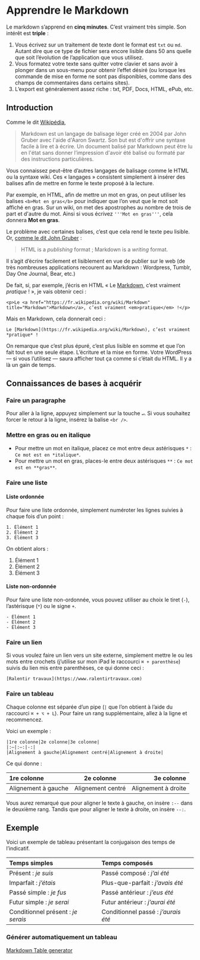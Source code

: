 # Apprendre le Markdown

Le markdown s’apprend en **cinq minutes**. C’est vraiment très simple. Son intérêt est **triple** :

1. Vous écrivez sur un traitement de texte dont le format est `txt` ou `md`. Autant dire que ce type de fichier sera encore lisible dans 50 ans quelle que soit l’évolution de l’application que vous utilisez.
2. Vous formatez votre texte sans quitter votre clavier et sans avoir à plonger dans un sous-menu pour obtenir l’effet désiré (ou lorsque les commande de mise en forme ne sont pas disponibles, comme dans des champs de commentaires dans certains sites). 
3. L’export est généralement assez riche : txt, PDF, Docs, HTML, ePub, etc.

## Introduction

Comme le dit [Wikipédia](https://fr.wikipedia.org/wiki/Markdown),

> Markdown est un langage de balisage léger créé en 2004 par John Gruber avec l'aide d'Aaron Swartz. Son but est d'offrir une syntaxe facile à lire et à écrire. Un document balisé par Markdown peut être lu en l'état sans donner l’impression d'avoir été balisé ou formaté par des instructions particulières.

Vous connaissez peut-être d’autres langages de balisage comme le HTML ou la syntaxe wiki. Ces « langages » consistent simplement à insérer des balises afin de mettre en forme le texte proposé à la lecture.

Par exemple, en HTML, afin de mettre un mot en gras, on peut utiliser les balises `<b>Mot en gras</b>` pour indiquer que l’on veut que le mot soit affiché en gras. Sur un wiki, on met des apostrophes au nombre de trois de part et d'autre du mot. Ainsi si vous écrivez `'''Mot en gras'''`, cela donnera **Mot en gras**.

Le problème avec certaines balises, c’est que cela rend le texte peu lisible. Or, [comme le dit John Gruber](https://daringfireball.net/projects/markdown/syntax) :

> HTML is a *publishing* format ; Markdown is a *writing* format.

Il s’agit d’écrire facilement et lisiblement en vue de publier sur le web (de très nombreuses applications recourent au Markdown : Wordpress, Tumblr, Day One Journal, Bear, etc.)

De fait, si, par exemple, j’écris en HTML « Le [Markdown](https://fr.wikipedia.org/wiki/Markdown), c’est vraiment *pratique* ! », je vais obtenir ceci :

```
<p>Le <a href="https://fr.wikipedia.org/wiki/Markdown" title="Markdown">Markdown</a>, c’est vraiment <em>pratique</em> !</p>
```

Mais en Markdown, cela donnerait ceci :

```
Le [Markdown](https://fr.wikipedia.org/wiki/Markdown), c’est vraiment *pratique* !
```

On remarque que c’est plus épuré, c’est plus lisible en somme et que l’on fait tout en une seule étape. L’écriture et la mise en forme. Votre WordPress — si vous l’utilisez — saura afficher tout ça comme si c’était du HTML. Il y a là un gain de temps.

## Connaissances de bases à acquérir

### Faire un paragraphe

Pour aller à la ligne, appuyez simplement sur la touche `↵`. Si vous souhaitez forcer le retour à la ligne, insérez la balise `<br />`.

### Mettre en gras ou en italique

- Pour mettre un mot en italique, placez ce mot entre deux astérisques `*` : `Ce mot est en *italique*`.
- Pour mettre un mot en gras, places-le entre deux astérisques `**` : `Ce mot est en **gras**`.

### Faire une liste

#### Liste ordonnée

Pour faire une liste ordonnée, simplement numéroter les lignes suivies à chaque fois d’un point :

```
1. Élément 1
2. Élément 2
3. Élément 3
```

On obtient alors :

1. Élément 1
2. Élément 2
3. Élément 3

#### Liste non-ordonnée

Pour faire une liste non-ordonnée, vous pouvez utiliser au choix le tiret (`-`), l’astérisque (`*`) ou le signe `+`.

```
- Élément 1
- Élément 2
- Élément 3
```

### Faire un lien

Si vous voulez faire un lien vers un site externe, simplement mettre le ou les mots entre crochets (j’utilise sur mon iPad le raccourci `⌘ + parenthèse`) suivis du lien mis entre parenthèses, ce qui donne ceci :

```
[Ralentir travaux](https://www.ralentirtravaux.com)
```

### Faire un tableau

Chaque colonne est séparée d’un pipe (`|` que l’on obtient à l’aide du raccourci `⌘ + ⌥ + L`). Pour faire un rang supplémentaire, allez à la ligne et recommencez.

Voici un exemple :

```
|1re colonne|2e colonne|3e colonne|
|:—|:—:|-:|
|Alignement à gauche|Alignement centré|Alignement à droite|
```

Ce qui donne :

|1re colonne|2e colonne|3e colonne|
|:--|:--:|--:|
|Alignement à gauche|Alignement centré|Alignement à droite|

Vous aurez remarqué que pour aligner le texte à gauche, on insère `:--` dans le deuxième rang. Tandis que pour aligner le texte à droite, on insère `--:`.

## Exemple

Voici un exemple de tableau présentant la conjugaison des temps de l’indicatif.

|Temps simples|Temps composés|
|:--|:--|
|Présent : *je suis*|Passé composé : *j’ai été*|
|Imparfait : *j’étais*|Plus-que-parfait : *j’avais été*|
|Passé simple : *je fus*|Passé antérieur : *j’eus été*|
|Futur simple : *je serai*|Futur antérieur : *j’aurai été*|
|Conditionnel présent : *je serais*|Conditionnel passé : *j’aurais été*|

### Générer automatiquement un tableau

[Markdown Table generator](http://www.tablesgenerator.com/markdown_tables)
